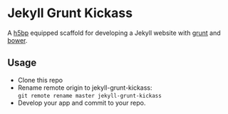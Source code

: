 # Jekyll Grunt Kickass

A [h5bp](http://html5boilerplate.com/) equipped scaffold for developing a Jekyll website with [grunt](http://gruntjs.com/) and [bower](http://bower.io/).

## Usage

- Clone this repo
- Rename remote origin to jekyll-grunt-kickass:  
``git remote rename master jekyll-grunt-kickass`` 
- Develop your app and commit to your repo.
